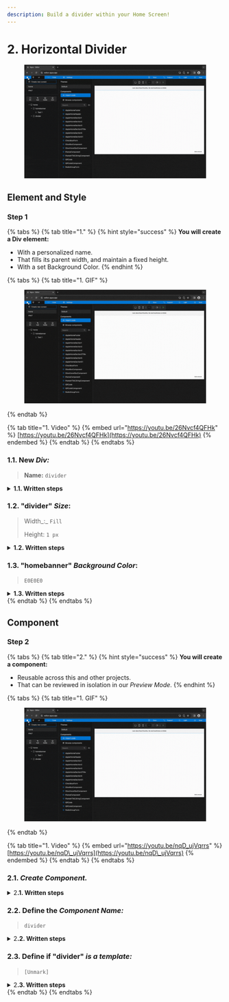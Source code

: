 ```yaml
---
description: Build a divider within your Home Screen!
---
```


# 2. Horizontal Divider

<figure><img src="../../../.gitbook/assets/Divider_2-min (1).gif" alt=""><figcaption></figcaption></figure>



## Element and Style

### Step 1

{% tabs %}
{% tab title="1." %}
{% hint style="success" %}
**You will create a Div element:**

* With a personalized name.
* That fills its parent width, and maintain a fixed height.
* With a set Background Color.
{% endhint %}

{% tabs %}
{% tab title="1. GIF" %}
<figure><img src="../../../.gitbook/assets/Divider_1-min (1).gif" alt=""><figcaption></figcaption></figure>
{% endtab %}

{% tab title="1. Video" %}
{% embed url="https://youtu.be/26Nvcf4QFHk" %}
[https://youtu.be/26Nvcf4QFHk](https://youtu.be/26Nvcf4QFHk)
{% endembed %}
{% endtab %}
{% endtabs %}



### **1.1.** New _Div:_

> **Name:** `divider`

<details>

<summary><strong>1.1. Written steps</strong></summary>

#### -Inside the _**Element Tree**_-

#### **A. \[Click]** **the **_**Div Icon**_**:**

* The Icon will turn blue, and your pointer will change.

#### **B. Drag your pointer and click "Home":**

* The new element will appear as a child of the Screen.

<!---->

* The Div will be created with the default name "Layer #"

#### -Inside the **Properties Panel**-

#### **C. \[Click] the current name of the Div and type the new one**:

* The new name should be lowercase, without any spaces or special characters.

<!---->

* The new name will be updated in the _Element Tree_ after you have \[click] away.

</details>



### **1.2.** "divider" _Size_:

> Width_:_ `Fill`
>
> Height: `1 px`

<details>

<summary><strong>1.2. Written steps</strong></summary>

#### -Inside the **Properties Panel**-

#### **A. \[Click]** **the **_**Fill**_** button,** inside the Width section_:_

* The horizontal size of the Div will be the `100%` _of the screen._

**B. \[Type]** **the new size,** into _Height size:_

* You can also change the size value using the _up and down arrows._
* The default _Size_ for a new Div is Fixed, you do not need to change it..
* The default _Unit_ for a _Fixed_ size is _Pixels_, you do not need to change it.

</details>



### 1.3. "homebanner" _Background Color_:

> `E0E0E0`

<details>

<summary><strong>1.3. Written steps</strong></summary>

#### -Inside the **Properties Panel**-

#### **A. \[Click]** **the **_**Background**_** toggle and Select **_**Fill**:_

* Fill allows you to select either a material color or a gradient as background.

**B. \[Click] **_**Background color**_** and** **\[Type]** **the desired color**_:_

* You can type a 6 characters HEX code without the initial #.&#x20;

</details>
{% endtab %}
{% endtabs %}



## Component

### Step 2

{% tabs %}
{% tab title="2." %}
{% hint style="success" %}
**You will create a component:**

* Reusable across this and other projects.
* That can be reviewed in isolation in our _Preview Mode_.
{% endhint %}

{% tabs %}
{% tab title="1. GIF" %}
<figure><img src="../../../.gitbook/assets/Divider_2-min (1).gif" alt=""><figcaption></figcaption></figure>
{% endtab %}

{% tab title="1. Video" %}
{% embed url="https://youtu.be/nqD_ujVqrrs" %}
[https://youtu.be/nqD\_ujVqrrs](https://youtu.be/nqD\_ujVqrrs)
{% endembed %}
{% endtab %}
{% endtabs %}



### **2.1.** _Create Component._

<details>

<summary>2<strong>.1. Written steps</strong></summary>

#### -Inside the **Properties Panel**-

\[Click] the blue "Create a Component" button.&#x20;

</details>



### **2.2.** Define the _Component Name:_

> `divider`

<details>

<summary>2<strong>.2. Written steps</strong></summary>

#### -Inside the Create Component **Menu**-

\[Type] the _Component_ name.

* The default name provided is the name of the Div.
* You can use either use lowercase, uppercase, numbers or spaces.

</details>



### **2.3.** Define if "divider" _is a template:_

> `[Unmark]`

<details>

<summary>2<strong>.3. Written steps</strong></summary>

Do not \[select] the _Is a temple?_ option.

* A component used as a template can be later decomposed and edited.

</details>
{% endtab %}
{% endtabs %}
